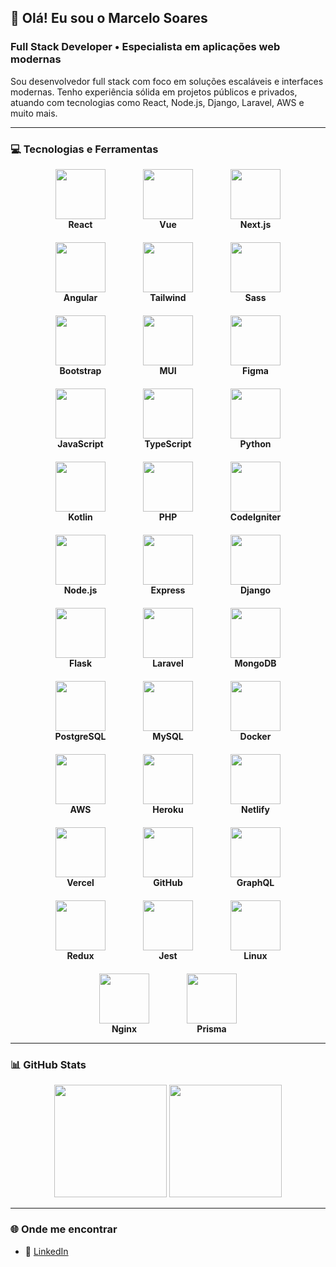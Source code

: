 ## 👋 Olá! Eu sou o Marcelo Soares

### Full Stack Developer • Especialista em aplicações web modernas

Sou desenvolvedor full stack com foco em soluções escaláveis e interfaces modernas. Tenho experiência sólida em projetos públicos e privados, atuando com tecnologias como React, Node.js, Django, Laravel, AWS e muito mais.

---

### 💻 Tecnologias e Ferramentas

<div align="center" style="display: flex; flex-wrap: wrap; justify-content: center; gap: 20px;">
  <div align="center" style="width: 120px;">
    <img src="https://cdn.jsdelivr.net/gh/devicons/devicon/icons/react/react-original.svg" height="80" /><br><b>React</b>
  </div>
  <div align="center" style="width: 120px;">
    <img src="https://cdn.jsdelivr.net/gh/devicons/devicon/icons/vuejs/vuejs-original.svg" height="80" /><br><b>Vue</b>
  </div>
  <div align="center" style="width: 120px;">
    <img src="https://cdn.jsdelivr.net/gh/devicons/devicon/icons/nextjs/nextjs-original.svg" height="80" /><br><b>Next.js</b>
  </div>
  <div align="center" style="width: 120px;">
    <img src="https://cdn.jsdelivr.net/gh/devicons/devicon/icons/angularjs/angularjs-original.svg" height="80" /><br><b>Angular</b>
  </div>
  <div align="center" style="width: 120px;">
    <img src="https://cdn.jsdelivr.net/gh/devicons/devicon/icons/tailwindcss/tailwindcss-original.svg" height="80" /><br><b>Tailwind</b>
  </div>
  <div align="center" style="width: 120px;">
    <img src="https://cdn.jsdelivr.net/gh/devicons/devicon/icons/sass/sass-original.svg" height="80" /><br><b>Sass</b>
  </div>
  <div align="center" style="width: 120px;">
    <img src="https://cdn.jsdelivr.net/gh/devicons/devicon/icons/bootstrap/bootstrap-original.svg" height="80" /><br><b>Bootstrap</b>
  </div>
  <div align="center" style="width: 120px;">
    <img src="https://cdn.jsdelivr.net/gh/devicons/devicon/icons/materialui/materialui-original.svg" height="80" /><br><b>MUI</b>
  </div>
  <div align="center" style="width: 120px;">
    <img src="https://cdn.jsdelivr.net/gh/devicons/devicon/icons/figma/figma-original.svg" height="80" /><br><b>Figma</b>
  </div>
  <div align="center" style="width: 120px;">
    <img src="https://cdn.jsdelivr.net/gh/devicons/devicon/icons/javascript/javascript-plain.svg" height="80" /><br><b>JavaScript</b>
  </div>
  <div align="center" style="width: 120px;">
    <img src="https://cdn.jsdelivr.net/gh/devicons/devicon/icons/typescript/typescript-original.svg" height="80" /><br><b>TypeScript</b>
  </div>
  <div align="center" style="width: 120px;">
    <img src="https://cdn.jsdelivr.net/gh/devicons/devicon/icons/python/python-original.svg" height="80" /><br><b>Python</b>
  </div>
  <div align="center" style="width: 120px;">
    <img src="https://cdn.jsdelivr.net/gh/devicons/devicon/icons/kotlin/kotlin-original.svg" height="80" /><br><b>Kotlin</b>
  </div>
  <div align="center" style="width: 120px;">
    <img src="https://cdn.jsdelivr.net/gh/devicons/devicon/icons/php/php-original.svg" height="80" /><br><b>PHP</b>
  </div>
  <div align="center" style="width: 120px;">
    <img src="https://cdn.jsdelivr.net/gh/devicons/devicon/icons/codeigniter/codeigniter-plain.svg" height="80" /><br><b>CodeIgniter</b>
  </div>
  <div align="center" style="width: 120px;">
    <img src="https://cdn.jsdelivr.net/gh/devicons/devicon/icons/nodejs/nodejs-original-wordmark.svg" height="80" /><br><b>Node.js</b>
  </div>
  <div align="center" style="width: 120px;">
    <img src="https://cdn.jsdelivr.net/gh/devicons/devicon/icons/express/express-original.svg" height="80" /><br><b>Express</b>
  </div>
  <div align="center" style="width: 120px;">
    <img src="https://cdn.jsdelivr.net/gh/devicons/devicon/icons/django/django-plain-wordmark.svg" height="80" /><br><b>Django</b>
  </div>
  <div align="center" style="width: 120px;">
    <img src="https://cdn.jsdelivr.net/gh/devicons/devicon/icons/flask/flask-original.svg" height="80" /><br><b>Flask</b>
  </div>
  <div align="center" style="width: 120px;">
    <img src="https://cdn.jsdelivr.net/gh/devicons/devicon/icons/laravel/laravel-original.svg" height="80" /><br><b>Laravel</b>
  </div>
  <div align="center" style="width: 120px;">
    <img src="https://cdn.jsdelivr.net/gh/devicons/devicon/icons/mongodb/mongodb-original.svg" height="80" /><br><b>MongoDB</b>
  </div>
  <div align="center" style="width: 120px;">
    <img src="https://cdn.jsdelivr.net/gh/devicons/devicon/icons/postgresql/postgresql-original.svg" height="80" /><br><b>PostgreSQL</b>
  </div>
  <div align="center" style="width: 120px;">
    <img src="https://cdn.jsdelivr.net/gh/devicons/devicon/icons/mysql/mysql-original-wordmark.svg" height="80" /><br><b>MySQL</b>
  </div>
  <div align="center" style="width: 120px;">
    <img src="https://cdn.jsdelivr.net/gh/devicons/devicon/icons/docker/docker-original.svg" height="80" /><br><b>Docker</b>
  </div>
  <div align="center" style="width: 120px;">
    <img src="https://cdn.jsdelivr.net/gh/devicons/devicon/icons/amazonwebservices/amazonwebservices-plain-wordmark.svg" height="80" /><br><b>AWS</b>
  </div>
  <div align="center" style="width: 120px;">
    <img src="https://cdn.jsdelivr.net/gh/devicons/devicon/icons/heroku/heroku-plain.svg" height="80" /><br><b>Heroku</b>
  </div>
  <div align="center" style="width: 120px;">
    <img src="https://cdn.jsdelivr.net/gh/devicons/devicon/icons/netlify/netlify-original.svg" height="80" /><br><b>Netlify</b>
  </div>
  <div align="center" style="width: 120px;">
    <img src="https://cdn.jsdelivr.net/gh/devicons/devicon/icons/vercel/vercel-line.svg" height="80" /><br><b>Vercel</b>
  </div>
  <div align="center" style="width: 120px;">
    <img src="https://cdn.jsdelivr.net/gh/devicons/devicon/icons/github/github-original.svg" height="80" /><br><b>GitHub</b>
  </div>
  <div align="center" style="width: 120px;">
    <img src="https://cdn.jsdelivr.net/gh/devicons/devicon/icons/graphql/graphql-plain-wordmark.svg" height="80" /><br><b>GraphQL</b>
  </div>
  <div align="center" style="width: 120px;">
    <img src="https://cdn.jsdelivr.net/gh/devicons/devicon/icons/redux/redux-original.svg" height="80" /><br><b>Redux</b>
  </div>
  <div align="center" style="width: 120px;">
    <img src="https://cdn.jsdelivr.net/gh/devicons/devicon/icons/jest/jest-plain.svg" height="80" /><br><b>Jest</b>
  </div>
  <div align="center" style="width: 120px;">
    <img src="https://cdn.jsdelivr.net/gh/devicons/devicon/icons/linux/linux-original.svg" height="80" /><br><b>Linux</b>
  </div>
  <div align="center" style="width: 120px;">
    <img src="https://cdn.jsdelivr.net/gh/devicons/devicon/icons/nginx/nginx-original.svg" height="80" /><br><b>Nginx</b>
  </div>
  <div align="center" style="width: 120px;">
    <img src="https://cdn.jsdelivr.net/gh/devicons/devicon/icons/prisma/prisma-original.svg" height="80" /><br><b>Prisma</b>
  </div>
</div>

---

### 📊 GitHub Stats

<div align="center">
  <img height="180em" src="https://github-readme-stats.vercel.app/api?username=marcelosoares-dev&show_icons=true&theme=radical&include_all_commits=true&count_private=true&hide_border=true" />
  <img height="180em" src="https://github-readme-stats.vercel.app/api/top-langs/?username=marcelosoares-dev&layout=compact&theme=radical&hide_border=true" />
</div>

---

### 🌐 Onde me encontrar

- 💼 [LinkedIn](https://www.linkedin.com/in/marcelo-soares-dev/)
